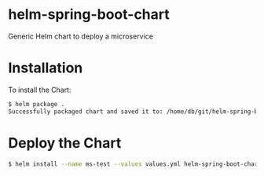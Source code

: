 # helm-spring-boot-chart
Generic Helm chart to deploy a microservice

# Installation
To install the Chart: 

```bash
$ helm package .
Successfully packaged chart and saved it to: /home/db/git/helm-spring-boot-chart/helm-spring-boot-chart-0.0.1-SNAPSHOT.tgz
```

# Deploy the Chart
```bash
$ helm install --name ms-test --values values.yml helm-spring-boot-chart-0.0.1-SNAPSHOT.tgz
```